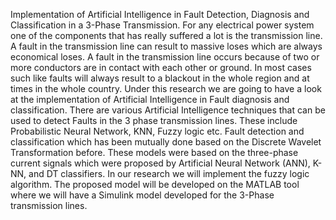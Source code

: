 Implementation of Artificial Intelligence in Fault Detection, Diagnosis and Classification in a 3-Phase Transmission. 
For any electrical power system one of the components that has really suffered a lot is the transmission line. 
A fault in the transmission line can result to massive loses which are always economical loses. 
A fault in the transmission line occurs because of two or more conductors are in contact with each other or ground. 
In most cases such like faults will always result to a blackout in the whole region and at times in the whole country. 
Under this research we are going to have a look at the implementation of Artificial Intelligence in Fault diagnosis and classification. There are various Artificial Intelligence techniques that can be used to detect Faults in the 3 phase transmission lines. These include Probabilistic Neural Network, KNN, Fuzzy logic etc. Fault detection and classification which has been mutually done based on the Discrete Wavelet Transformation before. These models were based on the three-phase current signals which were proposed by Artificial Neural Network (ANN), K-NN, and DT classifiers.  In our research we will implement the fuzzy logic algorithm. 
The proposed model will be developed on the MATLAB tool where we will have a Simulink model developed for the 3-Phase transmission lines.
